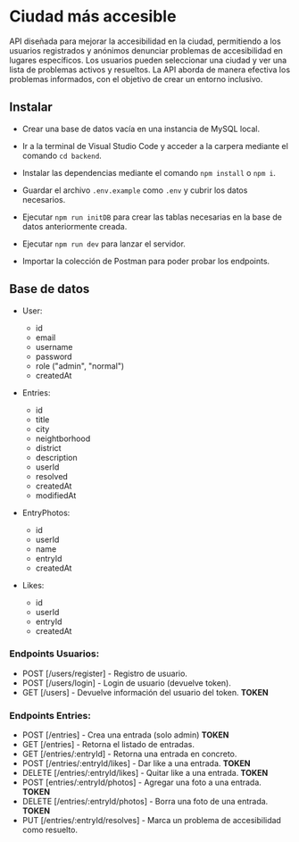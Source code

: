 # Ciudad más accesible

API diseñada para mejorar la accesibilidad en la ciudad, permitiendo a los usuarios registrados y anónimos denunciar problemas de accesibilidad en lugares específicos. Los usuarios pueden seleccionar una ciudad y ver una lista de problemas activos y resueltos. La API aborda de manera efectiva los problemas informados, con el objetivo de crear un entorno inclusivo.

## Instalar

- Crear una base de datos vacía en una instancia de MySQL local.

- Ir a la terminal de Visual Studio Code y acceder a la carpera mediante el comando `cd backend`. 

- Instalar las dependencias mediante el comando `npm install` o `npm i`.

- Guardar el archivo `.env.example` como `.env` y cubrir los datos necesarios.

- Ejecutar `npm run initDB` para crear las tablas necesarias en la base de datos anteriormente creada.

- Ejecutar `npm run dev` para lanzar el servidor.

- Importar la colección de Postman para poder probar los endpoints.

## Base de datos

- User:

  - id
  - email
  - username
  - password
  - role ("admin", "normal")
  - createdAt

- Entries:

  - id
  - title
  - city
  - neightborhood
  - district
  - description
  - userId
  - resolved
  - createdAt
  - modifiedAt

- EntryPhotos:

  - id
  - userId
  - name
  - entryId
  - createdAt

- Likes:

  - id
  - userId
  - entryId
  - createdAt

### Endpoints Usuarios:

- POST [/users/register] - Registro de usuario.
- POST [/users/login] - Login de usuario (devuelve token).
- GET [/users] - Devuelve información del usuario del token. **TOKEN**

### Endpoints Entries:

- POST [/entries] - Crea una entrada (solo admin) **TOKEN**
- GET [/entries] - Retorna el listado de entradas.
- GET [/entries/:entryId] - Retorna una entrada en concreto.
- POST [/entries/:entryId/likes] - Dar like a una entrada. **TOKEN**
- DELETE [/entries/:entryId/likes] - Quitar like a una entrada. **TOKEN**
- POST [entries/:entryId/photos] - Agregar una foto a una entrada. **TOKEN**
- DELETE [/entries/:entryId/photos] - Borra una foto de una entrada. **TOKEN**
- PUT [/entries/:entryId/resolves] - Marca un problema de accesibilidad como resuelto.
